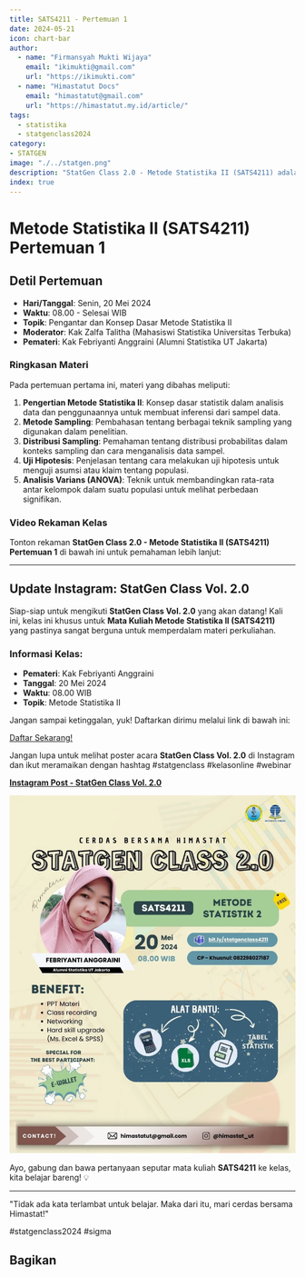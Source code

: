 ```yaml
--- 
title: SATS4211 - Pertemuan 1
date: 2024-05-21
icon: chart-bar
author:
  - name: "Firmansyah Mukti Wijaya"
    email: "ikimukti@gmail.com"
    url: "https://ikimukti.com"
  - name: "Himastatut Docs"
    email: "himastatut@gmail.com"
    url: "https://himastatut.my.id/article/"
tags:
  - statistika
  - statgenclass2024
category: 
- STATGEN
image: "./../statgen.png"
description: "StatGen Class 2.0 - Metode Statistika II (SATS4211) adalah program untuk memperkenalkan mahasiswa pada konsep dasar metode statistika dan aplikasinya dalam analisis data."
index: true
--- 
```


# Metode Statistika II (SATS4211) Pertemuan 1

## Detil Pertemuan

- **Hari/Tanggal**: Senin, 20 Mei 2024  
- **Waktu**: 08.00 - Selesai WIB  
- **Topik**: Pengantar dan Konsep Dasar Metode Statistika II  
- **Moderator**: Kak Zalfa Talitha (Mahasiswi Statistika Universitas Terbuka)  
- **Pemateri**: Kak Febriyanti Anggraini (Alumni Statistika UT Jakarta)

### Ringkasan Materi
Pada pertemuan pertama ini, materi yang dibahas meliputi:
1. **Pengertian Metode Statistika II**: Konsep dasar statistik dalam analisis data dan penggunaannya untuk membuat inferensi dari sampel data.
2. **Metode Sampling**: Pembahasan tentang berbagai teknik sampling yang digunakan dalam penelitian.
3. **Distribusi Sampling**: Pemahaman tentang distribusi probabilitas dalam konteks sampling dan cara menganalisis data sampel.
4. **Uji Hipotesis**: Penjelasan tentang cara melakukan uji hipotesis untuk menguji asumsi atau klaim tentang populasi.
5. **Analisis Varians (ANOVA)**: Teknik untuk membandingkan rata-rata antar kelompok dalam suatu populasi untuk melihat perbedaan signifikan.

### Video Rekaman Kelas
Tonton rekaman **StatGen Class 2.0 - Metode Statistika II (SATS4211) Pertemuan 1** di bawah ini untuk pemahaman lebih lanjut:

<VidStack  
  src="https://www.youtube.com/watch?v=wPQBCldQQ2I"  
  title="StatGen Class 2.0 - Metode Statistika II (SATS4211) Pertemuan 1"
/>

--- 

## Update Instagram: StatGen Class Vol. 2.0

Siap-siap untuk mengikuti **StatGen Class Vol. 2.0** yang akan datang! Kali ini, kelas ini khusus untuk **Mata Kuliah Metode Statistika II (SATS4211)** yang pastinya sangat berguna untuk memperdalam materi perkuliahan.

### Informasi Kelas:

- **Pemateri**: Kak Febriyanti Anggraini
- **Tanggal**: 20 Mei 2024
- **Waktu**: 08.00 WIB
- **Topik**: Metode Statistika II

Jangan sampai ketinggalan, yuk! Daftarkan dirimu melalui link di bawah ini:

[Daftar Sekarang!](https://bit.ly/statgenclass4211)

Jangan lupa untuk melihat poster acara **StatGen Class Vol. 2.0** di Instagram dan ikut meramaikan dengan hashtag #statgenclass #kelasonline #webinar

[**Instagram Post - StatGen Class Vol. 2.0**](https://www.instagram.com/p/C7JSCMaS7_V/?img_index=1)

![StatGen Class 2.0 Poster](pertemuan-1-image.png)

Ayo, gabung dan bawa pertanyaan seputar mata kuliah **SATS4211** ke kelas, kita belajar bareng! 💡

--- 

"Tidak ada kata terlambat untuk belajar. Maka dari itu, mari cerdas bersama Himastat!"

#statgenclass2024 #sigma


## Bagikan
<Share colorful />
<GitContributors />
<GitChangelog />